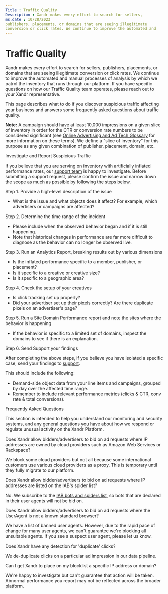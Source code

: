 ```yaml
---
Title : Traffic Quality
Description : Xandr makes every effort to search for sellers,
ms.date : 10/28/2023
publishers, placements, or domains that are seeing illegitimate
conversion or click rates. We continue to improve the automated and
---
```



# Traffic Quality



Xandr makes every effort to search for sellers,
publishers, placements, or domains that are seeing illegitimate
conversion or click rates. We continue to improve the automated and
manual processes of analysis by which we patrol the inventory that runs
through our platform. If you have specific questions on how our Traffic
Quality team operates, please reach out to your
Xandr representative.

This page describes what to do if you discover suspicious traffic
affecting your business and answers some frequently asked questions
about traffic quality.



<b>Note:</b> A campaign should have at least
10,000 impressions on a given slice of inventory in order for the CTR or
conversion rate numbers to be considered significant (see <a
href="industry-reference/online-advertising-and-ad-tech-glossary.md"
class="xref" target="_blank">Online Advertising and Ad Tech Glossary</a>
for more information on these terms). We define a "slice of inventory"
for this purpose as any given combination of publisher, placement,
domain, etc.



Investigate and Report Suspicious Traffic

If you believe that you are serving on inventory with artificially
inflated performance rates, our
<a href="https://help.xandr.com/" class="xref" target="_blank">support
team</a> is happy to investigate. Before submitting a support request,
please confirm the issue and narrow down the scope as much as possible
by following the steps below.

Step 1. Provide a high-level description of the issue

- What is the issue and what objects does it affect? For example, which
  advertisers or campaigns are affected?

Step 2. Determine the time range of the incident

- Please include when the observed behavior began and if it is still
  happening.
- Note that historical changes in performance are far more difficult to
  diagnose as the behavior can no longer be observed live.

Step 3. Run an Analytics Report, breaking results out by various
dimensions

- Is the inflated performance specific to a member, publisher, or
  placement?
- Is it specific to a creative or creative size?
- Is it specific to a geographic area?

Step 4. Check the setup of your creatives

- Is click tracking set up properly?
- Did your advertiser set up their pixels correctly? Are there duplicate
  pixels on an advertiser's page?

Step 5. Run a Site Domain Performance report and note the sites where
the behavior is happening

- If the behavior is specific to a limited set of domains, inspect the
  domains to see if there is an explanation.

Step 6. Send Support your findings

After completing the above steps, if you believe you have isolated a
specific case, send your findings to
<a href="https://help.xandr.com" class="xref"
target="_blank">support</a>.

This should include the following:

- Demand-side object data from your line items and campaigns, grouped by
  day over the affected time range.
- Remember to include relevant performance metrics (clicks & CTR, conv
  rate & total conversions).

Frequently Asked Questions

This section is intended to help you understand our monitoring and
security systems, and any general questions you have about how we
respond or regulate unusual activity on the
Xandr Platform.

Does Xandr allow bidders/advertisers to bid on
ad requests where IP addresses are owned by cloud providers such as
Amazon Web Services or Rackspace?

We block some cloud providers but not all because some international
customers use various cloud providers as a proxy. This is temporary
until they fully migrate to our platform.

Does Xandr allow bidder/advertisers to bid on ad
requests where IP addresses are listed on the IAB's spider list?

No. We subscribe to the
<a href="http://www.iab.net/1418/spiders" class="xref"
target="_blank">IAB bots and spiders list</a>, so bots that are declared
in their user agents will not be bid on.

Does Xandr allow bidders/advertisers to bid on
ad requests where the UserAgent is not a known standard browser?

We have a list of banned user agents. However, due to the rapid pace of
change for many user agents, we can't guarantee we're blocking all
unsuitable agents. If you see a suspect user agent, please let us know.

Does Xandr have any detection for 'duplicate'
clicks?

We de-duplicate clicks on a particular ad impression in our data
pipeline.

Can I get Xandr to place on my blocklist a
specific IP address or domain?

We're happy to investigate but can't guarantee that action will be
taken. Abnormal performance you report may not be reflected across the
broader platform.




